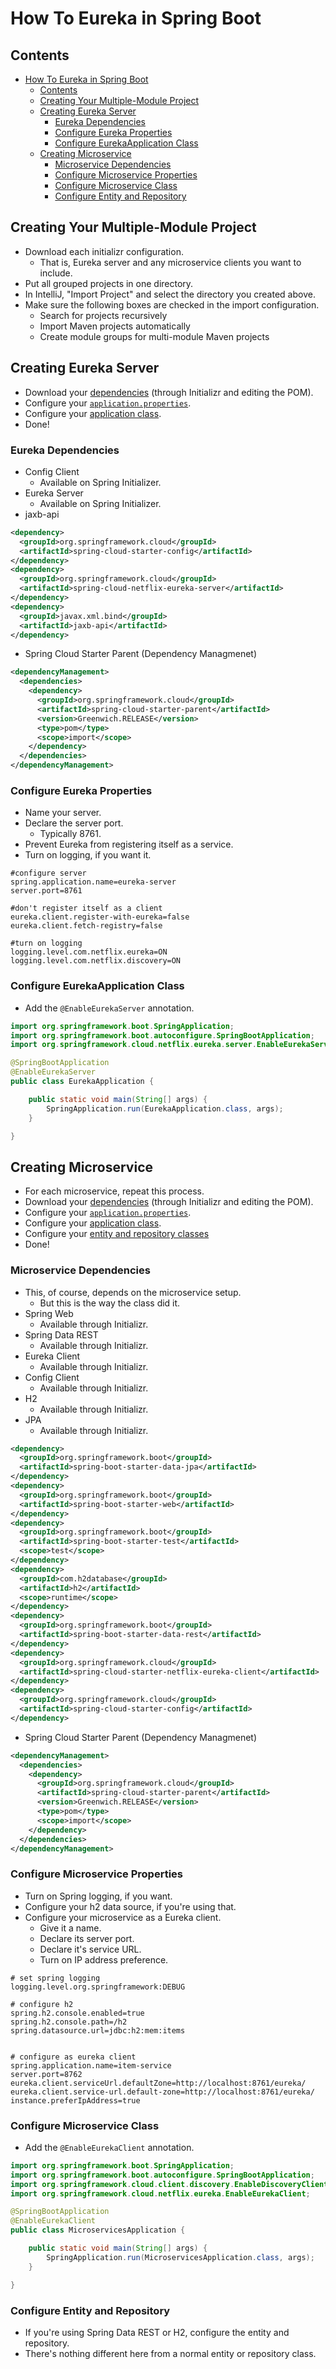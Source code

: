 # How To Eureka in Spring Boot

## Contents

<!-- TOC -->

- [How To Eureka in Spring Boot](#how-to-eureka-in-spring-boot)
  - [Contents](#contents)
  - [Creating Your Multiple-Module Project](#creating-your-multiple-module-project)
  - [Creating Eureka Server](#creating-eureka-server)
    - [Eureka Dependencies](#eureka-dependencies)
    - [Configure Eureka Properties](#configure-eureka-properties)
    - [Configure EurekaApplication Class](#configure-eurekaapplication-class)
  - [Creating Microservice](#creating-microservice)
    - [Microservice Dependencies](#microservice-dependencies)
    - [Configure Microservice Properties](#configure-microservice-properties)
    - [Configure Microservice Class](#configure-microservice-class)
    - [Configure Entity and Repository](#configure-entity-and-repository)

<!-- /TOC -->

## Creating Your Multiple-Module Project

- Download each initializr configuration.
  - That is, Eureka server and any microservice clients you want to include.
- Put all grouped projects in one directory.
- In IntelliJ, "Import Project" and select the directory you created above.
- Make sure the following boxes are checked in the import configuration.
  - Search for projects recursively
  - Import Maven projects automatically
  - Create module groups for multi-module Maven projects

## Creating Eureka Server

- Download your [dependencies](#eureka-dependencies) (through Initializr and editing the POM).
- Configure your [`application.properties`](#configure-eureka-properties).
- Configure your [application class](#configure-eurekaapplication-class).
- Done!

### Eureka Dependencies

- Config Client
  - Available on Spring Initializer.
- Eureka Server
  - Available on Spring Initializer.
- jaxb-api

```xml
<dependency>
  <groupId>org.springframework.cloud</groupId>
  <artifactId>spring-cloud-starter-config</artifactId>
</dependency>
<dependency>
  <groupId>org.springframework.cloud</groupId>
  <artifactId>spring-cloud-netflix-eureka-server</artifactId>
</dependency>
<dependency>
  <groupId>javax.xml.bind</groupId>
  <artifactId>jaxb-api</artifactId>
</dependency>
```

- Spring Cloud Starter Parent (Dependency Managmenet)

```xml
<dependencyManagement>
  <dependencies>
    <dependency>
      <groupId>org.springframework.cloud</groupId>
      <artifactId>spring-cloud-starter-parent</artifactId>
      <version>Greenwich.RELEASE</version>
      <type>pom</type>
      <scope>import</scope>
    </dependency>
  </dependencies>
</dependencyManagement>
```

### Configure Eureka Properties

- Name your server.
- Declare the server port.
  - Typically 8761.
- Prevent Eureka from registering itself as a service.
- Turn on logging, if you want it.

```text
#configure server
spring.application.name=eureka-server
server.port=8761

#don't register itself as a client
eureka.client.register-with-eureka=false
eureka.client.fetch-registry=false

#turn on logging
logging.level.com.netflix.eureka=ON
logging.level.com.netflix.discovery=ON
```

### Configure EurekaApplication Class

- Add the `@EnableEurekaServer` annotation.

```java
import org.springframework.boot.SpringApplication;
import org.springframework.boot.autoconfigure.SpringBootApplication;
import org.springframework.cloud.netflix.eureka.server.EnableEurekaServer;

@SpringBootApplication
@EnableEurekaServer
public class EurekaApplication {

    public static void main(String[] args) {
        SpringApplication.run(EurekaApplication.class, args);
    }

}
```

## Creating Microservice

- For each microservice, repeat this process.
- Download your [dependencies](#microservice-dependencies) (through Initializr and editing the POM).
- Configure your [`application.properties`](#configure-microservice-properties).
- Configure your [application class](#configure-microservice-class).
- Configure your [entity and repository classes](#configure-entity-and-repository)
- Done!

### Microservice Dependencies

- This, of course, depends on the microservice setup.
  - But this is the way the class did it.
- Spring Web
  - Available through Initializr.
- Spring Data REST
  - Available through Initializr.
- Eureka Client
  - Available through Initializr.
- Config Client
  - Available through Initializr.
- H2
  - Available through Initializr.
- JPA
  - Available through Initializr.

```xml
<dependency>
  <groupId>org.springframework.boot</groupId>
  <artifactId>spring-boot-starter-data-jpa</artifactId>
</dependency>
<dependency>
  <groupId>org.springframework.boot</groupId>
  <artifactId>spring-boot-starter-web</artifactId>
</dependency>
<dependency>
  <groupId>org.springframework.boot</groupId>
  <artifactId>spring-boot-starter-test</artifactId>
  <scope>test</scope>
</dependency>
<dependency>
  <groupId>com.h2database</groupId>
  <artifactId>h2</artifactId>
  <scope>runtime</scope>
</dependency>
<dependency>
  <groupId>org.springframework.boot</groupId>
  <artifactId>spring-boot-starter-data-rest</artifactId>
</dependency>
<dependency>
  <groupId>org.springframework.cloud</groupId>
  <artifactId>spring-cloud-starter-netflix-eureka-client</artifactId>
</dependency>
<dependency>
  <groupId>org.springframework.cloud</groupId>
  <artifactId>spring-cloud-starter-config</artifactId>
</dependency>
```

- Spring Cloud Starter Parent (Dependency Managmenet)

```xml
<dependencyManagement>
  <dependencies>
    <dependency>
      <groupId>org.springframework.cloud</groupId>
      <artifactId>spring-cloud-starter-parent</artifactId>
      <version>Greenwich.RELEASE</version>
      <type>pom</type>
      <scope>import</scope>
    </dependency>
  </dependencies>
</dependencyManagement>
```

### Configure Microservice Properties

- Turn on Spring logging, if you want.
- Configure your h2 data source, if you're using that.
- Configure your microservice as a Eureka client.
  - Give it a name.
  - Declare its server port.
  - Declare it's service URL.
  - Turn on IP address preference.

```text
# set spring logging
logging.level.org.springframework:DEBUG

# configure h2
spring.h2.console.enabled=true
spring.h2.console.path=/h2
spring.datasource.url=jdbc:h2:mem:items


# configure as eureka client
spring.application.name=item-service
server.port=8762
eureka.client.serviceUrl.defaultZone=http://localhost:8761/eureka/
eureka.client.service-url.default-zone=http://localhost:8761/eureka/
instance.preferIpAddress=true
```

### Configure Microservice Class

- Add the `@EnableEurekaClient` annotation.

```java
import org.springframework.boot.SpringApplication;
import org.springframework.boot.autoconfigure.SpringBootApplication;
import org.springframework.cloud.client.discovery.EnableDiscoveryClient;
import org.springframework.cloud.netflix.eureka.EnableEurekaClient;

@SpringBootApplication
@EnableEurekaClient
public class MicroservicesApplication {

    public static void main(String[] args) {
        SpringApplication.run(MicroservicesApplication.class, args);
    }

}
```

### Configure Entity and Repository

- If you're using Spring Data REST or H2, configure the entity and repository.
- There's nothing different here from a normal entity or repository class.

